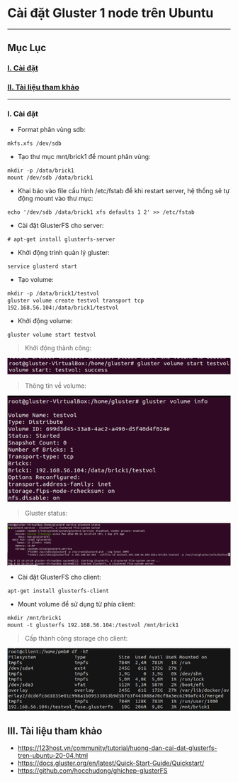 # Cài đặt Gluster 1 node trên Ubuntu
---
## Mục Lục 

### [I. Cài đặt](#set)

### [II. Tài liệu tham khảo](#references)
---
 <a name='set'></a> 
### I. Cài đặt
- Format phân vùng sdb:
```
mkfs.xfs /dev/sdb
```
- Tạo thư mục mnt/brick1 để mount phân vùng:
```
mkdir -p /data/brick1
mount /dev/sdb /data/brick1
```
- Khai báo vào file cấu hình /etc/fstab để khi restart server, hệ thống sẽ tự động mount vào thư mục:
```
echo '/dev/sdb /data/brick1 xfs defaults 1 2' >> /etc/fstab
```
  - Cài đặt GlusterFS cho server:
```
# apt-get install glusterfs-server
```
 - Khởi động trình quản lý gluster:
 ```
service glusterd start
 ```
 - Tạo volume:
```
mkdir -p /data/brick1/testvol
gluster volume create testvol transport tcp 192.168.56.104:/data/brick1/testvol
```
 - Khởi động volume:
 ```
gluster volume start testvol
```
>Khởi động thành công:

  <img src="./Images/st.png">


> Thông tin về volume:

  <img src="./Images/vi.png">

> Gluster status:

  <img src="./Images/gs.png">

 - Cài đặt GlusterFS cho client:
 ```
apt-get install glusterfs-client
 ```
 - Mount volume để sử dụng từ phía client:
 ```
mkdir /mnt/brick1
mount -t glusterfs 192.168.56.104:/testvol /mnt/brick1
 ```
 > Cấp thành công storage cho client:

  <img src="./Images/df.png">

 <a name='references'></a> 
## III. Tài liệu tham khảo
- https://123host.vn/community/tutorial/huong-dan-cai-dat-glusterfs-tren-ubuntu-20-04.html
- https://docs.gluster.org/en/latest/Quick-Start-Guide/Quickstart/
- https://github.com/hocchudong/ghichep-glusterFS
